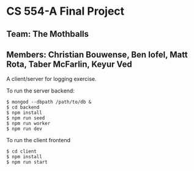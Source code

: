 # CS 554-A Final Project
## Team: The Mothballs
## Members: Christian Bouwense, Ben Iofel, Matt Rota, Taber McFarlin, Keyur Ved

A client/server for logging exercise.

To run the server backend:

```shell
$ mongod --dbpath /path/to/db &
$ cd backend
$ npm install
$ npm run seed
$ npm run worker
$ npm run dev
```

To run the client frontend

```shell
$ cd client
$ npm install
$ npm run start
```
